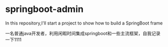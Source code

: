 # springboot-admin
In this repository,I'll start a project to show how to build a SpringBoot frame

一名普通java开发者，利用闲暇时间集成springboot和一些主流框架，自我记录一下1111
